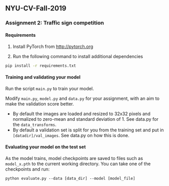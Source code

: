 ## NYU-CV-Fall-2019

### Assignment 2: Traffic sign competition

#### Requirements
1. Install PyTorch from http://pytorch.org

2. Run the following command to install additional dependencies

```bash
pip install -r requirements.txt
```

#### Training and validating your model
Run the script `main.py` to train your model.

Modify `main.py`, `model.py` and `data.py` for your assignment, with an aim to make the validation score better.

- By default the images are loaded and resized to 32x32 pixels and normalized to zero-mean and standard deviation of 1. See data.py for the `data_transforms`.
- By default a validation set is split for you from the training set and put in `[datadir]/val_images`. See data.py on how this is done.

#### Evaluating your model on the test set

As the model trains, model checkpoints are saved to files such as `model_x.pth` to the current working directory.
You can take one of the checkpoints and run:

```
python evaluate.py --data [data_dir] --model [model_file]
```
